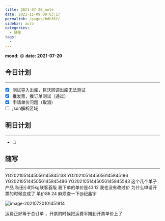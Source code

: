 ```yaml
---
title: 2021-07-20_note
date: 2021-11-09 09:03:17
permalink: /pages/bdb36f/
sidebar: auto
categories:
  - 随笔
tags:
  - 
---
```

**mood:** :smile:  																		**date: 2021-07-20**  
## 今日计划  
------
- [x]  测试导入出库，巨沃回调出库无法测试
- [x]  推发票，推订单测试（通过）
- [x]  申请单价问题（取消）
- [ ]  json解析区域
## 明日计划  
------
- [ ]  
## 随写 
------

YG2021051445056145845138
YG2021051445056145845196
YG2021051445056145845486
YG2021051445056145845543
这个几个单子 产品 秋田小町5kg联客荟版 我下单的单价是43.12 我也没有改过价 为什么申请开票的时候变成了 单价86.24 麻烦查一下@纪鑫宇 



![image-20210720101451814](https://gitee.com/zxqzhuzhu/imgs/raw/master/picGo/image-20210720101451814.png)

运费正好等于总订单 ，开票的时候把运费平摊到开票单价上了